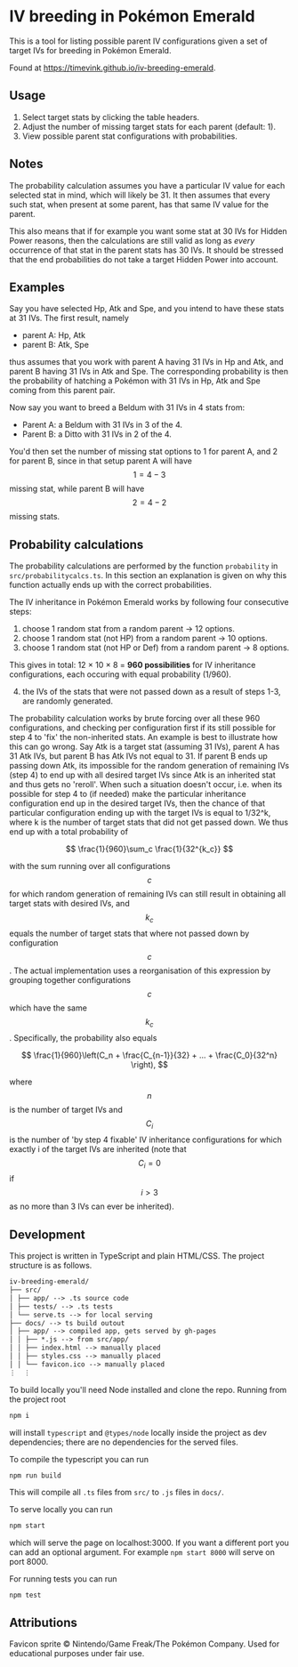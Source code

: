 # IV breeding in Pokémon Emerald

This is a tool for listing possible parent IV configurations given a set of target IVs for breeding in Pokémon Emerald.

Found at https://timevink.github.io/iv-breeding-emerald.

## Usage

1. Select target stats by clicking the table headers.
2. Adjust the number of missing target stats for each parent (default: 1).
3. View possible parent stat configurations with probabilities.

## Notes

The probability calculation assumes you have a particular IV value for each selected stat in mind, which will likely be 31. It then assumes that every such stat, when present at some parent, has that same IV value for the parent.

This also means that if for example you want some stat at 30 IVs for Hidden Power reasons, then the calculations are still valid as long as *every* occurrence of that stat in the parent stats has 30 IVs. It should be stressed that the end probabilities do not take a target Hidden Power into account.

## Examples

Say you have selected Hp, Atk and Spe, and you intend to have these stats at 31 IVs. The first result, namely

- parent A: Hp, Atk
- parent B: Atk, Spe

thus assumes that you work with parent A having 31 IVs in Hp and Atk, and parent B having 31 IVs in Atk and Spe. The corresponding probability is then the probability of hatching a Pokémon with 31 IVs in Hp, Atk and Spe coming from this parent pair.

Now say you want to breed a Beldum with 31 IVs in 4 stats from:

- Parent A: a Beldum with 31 IVs in 3 of the 4.
- Parent B: a Ditto with 31 IVs in 2 of the 4.

You'd then set the number of missing stat options to 1 for parent A, and 2 for parent B, since in that setup parent A will have $$1 = 4 - 3$$ missing stat, while parent B will have $$2 = 4 - 2$$ missing stats. 

## Probability calculations

The probability calculations are performed by the function ```probability``` in ```src/probabilitycalcs.ts```. In this section an explanation is given on why this function actually ends up with the correct probabilities.

The IV inheritance in Pokémon Emerald works by following four consecutive steps:

1. choose 1 random stat from a random parent → 12 options.
2. choose 1 random stat (not HP) from a random parent → 10 options.
3. choose 1 random stat (not HP or Def) from a random parent → 8 options.

This gives in total:  12 × 10 × 8 = **960 possibilities** for IV inheritance configurations, each occuring with equal probability (1/960).

4. the IVs of the stats that were not passed down as a result of steps 1-3, are randomly generated.

The probability calculation works by brute forcing over all these 960 configurations, and checking per configuration first if its still possible for step 4 to 'fix' the non-inherited stats. An example is best to illustrate how this can go wrong. Say Atk is a target stat (assuming 31 IVs), parent A has 31 Atk IVs, but parent B has Atk IVs not equal to 31. If parent B ends up passing down Atk, its impossible for the random generation of remaining IVs (step 4) to end up with all desired target IVs since Atk is an inherited stat and thus gets no 'reroll'. When such a situation doesn't occur, i.e. when its possible for step 4 to (if needed) make the particular inheritance configuration end up in the desired target IVs, then the chance of that particular configuration ending up with the target IVs is equal to 1/32^k, where k is the number of target stats that did not get passed down. We thus end up with a total probability of

$$
\frac{1}{960}\sum_c \frac{1}{32^{k_c}}
$$

with the sum running over all configurations $$c$$ for which random generation of remaining IVs can still result in obtaining all target stats with desired IVs, and $$k_c$$ equals the number of target stats that where not passed down by configuration $$c$$. The actual implementation uses a reorganisation of this expression by grouping together configurations $$c$$ which have the same $$k_c$$. Specifically, the probability also equals

$$
\frac{1}{960}\left(C_n + \frac{C_{n-1}}{32} + ... + \frac{C_0}{32^n} \right),
$$

where $$n$$ is the number of target IVs and $$C_i$$ is the number of 'by step 4 fixable' IV inheritance configurations for which exactly i of the target IVs are inherited
(note that $$C_i = 0$$ if $$i > 3$$ as no more than 3 IVs can ever be inherited).

## Development

This project is written in TypeScript and plain HTML/CSS. The project structure is as follows.

```markdown
iv-breeding-emerald/
├── src/
│ ├── app/ --> .ts source code
│ ├── tests/ --> .ts tests
│ └── serve.ts --> for local serving
├── docs/ --> ts build outout
│ ├── app/ --> compiled app, gets served by gh-pages
│ │ ├── *.js --> from src/app/
│ │ ├── index.html --> manually placed
│ │ ├── styles.css --> manually placed
│ │ └── favicon.ico --> manually placed
⋮  ⋮ 
```

To build locally you'll need Node installed and clone the repo. Running from the project root

```bash
npm i
```

will install ```typescript``` and ```@types/node``` locally inside the project as dev dependencies; there are no dependencies for the served files.

To compile the typescript you can run

```bash
npm run build
```

This will compile all ```.ts``` files from ```src/``` to ```.js``` files in ```docs/```.

To serve locally you can run

```bash
npm start
```

which will serve the page on localhost:3000. If you want a different port you can add an optional argument. For example ```npm start 8000``` will serve on port 8000.

For running tests you can run

```
npm test
```

## Attributions
Favicon sprite © Nintendo/Game Freak/The Pokémon Company. Used for educational purposes under fair use.
